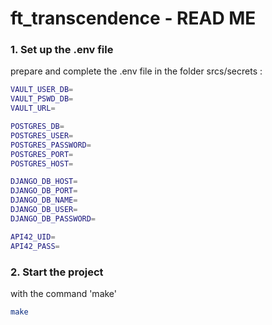 # ft_transcendence - READ ME


### 1. **Set up the .env file**
prepare and complete the .env file in the folder srcs/secrets :

 ```bash
VAULT_USER_DB=
VAULT_PSWD_DB=
VAULT_URL=

POSTGRES_DB=
POSTGRES_USER=
POSTGRES_PASSWORD=
POSTGRES_PORT=
POSTGRES_HOST=

DJANGO_DB_HOST=
DJANGO_DB_PORT=
DJANGO_DB_NAME=
DJANGO_DB_USER=
DJANGO_DB_PASSWORD=

API42_UID=
API42_PASS=
 ```

### 2. **Start the project**
with the command 'make'
 ```bash
 make
 ```